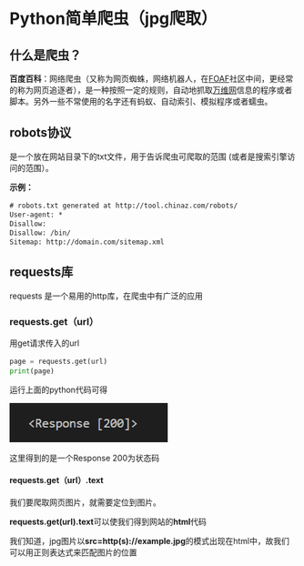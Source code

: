 # Python简单爬虫（jpg爬取）

## 什么是爬虫？

**百度百科**：网络爬虫（又称为网页蜘蛛，网络机器人，在[FOAF](https://baike.baidu.com/item/FOAF)社区中间，更经常的称为网页追逐者），是一种按照一定的规则，自动地抓取[万维网](https://baike.baidu.com/item/万维网/215515)信息的程序或者脚本。另外一些不常使用的名字还有蚂蚁、自动索引、模拟程序或者蠕虫。

## robots协议

是一个放在网站目录下的txt文件，用于告诉爬虫可爬取的范围 (或者是搜索引擎访问的范围）。

**示例：**

```
# robots.txt generated at http://tool.chinaz.com/robots/ 
User-agent: *
Disallow: 
Disallow: /bin/
Sitemap: http://domain.com/sitemap.xml
```

## requests库

requests 是一个易用的http库，在爬虫中有广泛的应用

### requests.get（url）

用get请求传入的url

```python
page = requests.get(url)
print(page)
```

运行上面的python代码可得

![image-20200805135500299](image-20200805135500299.png)

这里得到的是一个Response 200为状态码

#### requests.get（url）.text

我们要爬取网页图片，就需要定位到图片。

**requests.get(url).text**可以使我们得到网站的**html**代码

我们知道，jpg图片以**src=http(s)://example.jpg**的模式出现在html中，故我们可以用正则表达式来匹配图片的位置
